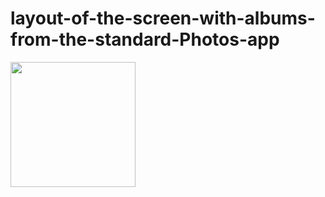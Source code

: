 # layout-of-the-screen-with-albums-from-the-standard-Photos-app

<img src="https://github.com/georg1856/layout-of-the-screen-with-albums-from-the-standard-Photos-app/blob/develop/Example.gif" width="200">
